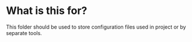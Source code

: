 # What is this for?

This folder should be used to store configuration files used in project or by separate tools.
